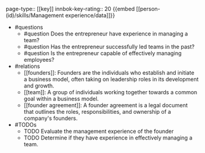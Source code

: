 page-type:: [[key]]
innbok-key-rating:: 20
{{embed [[person-(id)/skills/Management experience/data]]}}
- #questions
  - #question Does the entrepreneur have experience in managing a team?
  - #question Has the entrepreneur successfully led teams in the past?
  - #question Is the entrepreneur capable of effectively managing employees?
- #relations
  - [[founders]]: Founders are the individuals who establish and initiate a business model, often taking on leadership roles in its development and growth.
  - [[team]]: A group of individuals working together towards a common goal within a business model.
  - [[founder agreement]]: A founder agreement is a legal document that outlines the roles, responsibilities, and ownership of a company's founders.
- #TODOs
  - TODO Evaluate the management experience of the founder
  - TODO  Determine if they have experience in effectively managing a team.




